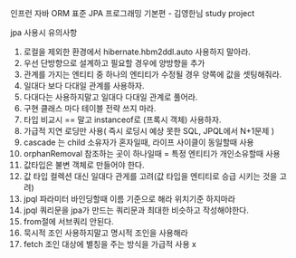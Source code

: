 인프런 
자바 ORM 표준 JPA 프로그래밍 기본편 - 김영한님 study project

jpa 사용시 유의사항

1. 로컬을 제외한 환경에서 hibernate.hbm2ddl.auto 사용하지 말아라.
2. 우선 단방향으로 설계하고 필요할 경우에 양방향을 추가
3. 관계를 가지는 엔티티 중 하나의 엔티티가 수정될 경우 양쪽에 값을 셋팅해줘라.
4. 일대다 보다 다대일 관계를 사용하자.
5. 다대다는 사용하지말고 일대다 다대일 관계로 풀어라.
6. 구현 클래스 마다 테이블 전략 쓰지 마라.
7. 타입 비교시 == 말고 instanceof로 (프록시 객체) 사용하자.
8. 가급적 지연 로딩만 사용( 즉시 로딩시 예상 못한 SQL, JPQL에서 N+1문제 )
9. cascade 는 child 소유자가 혼자일때, 라이프 사이클이 동일할때 사용
10. orphanRemoval 참조하는 곳이 하나일때 = 특정 엔티티가 개인소유할때 사용
11. 값타입은 불변 객체로 만들어야 한다.
12. 값 타입 컬렉션 대신 일대다 관게를 고려(값 타입을 엔티티로 승급 시키는 것을 고려)
13. jpql 파라미터 바인딩할때 이름 기준으로 해라 위치기준 하지마라
14. jpql 쿼리문을 jpa가 만드는 쿼리문과 최대한 비슷하고 작성해야한다.
15. from절에 서브쿼리 안된다.
16. 묵시적 조인 사용하지말고 명시적 조인을 사용해라
17. fetch 조인 대상에 별칭을 주는 방식을 가급적 사용 x
